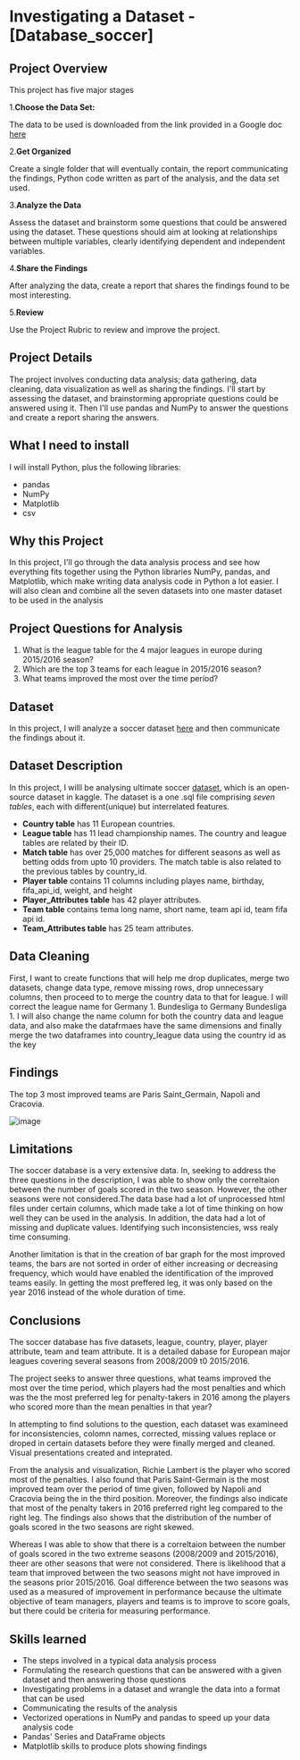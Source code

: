 # Investigating a Dataset - [Database_soccer]

## Project Overview

This project has five major stages

1.**Choose the Data Set:** 

The data to be used is downloaded from the link provided in a Google doc [here]()

2.**Get Organized**

Create a single folder that will eventually contain, the report communicating the findings, Python code written as part of the analysis, and the data set used.

3.**Analyze the Data**

Assess the dataset and brainstorm some questions that could be answered using the dataset. These questions should aim at looking at relationships between multiple variables, clearly identifying dependent and independent variables.

4.**Share the Findings**

After analyzing the data, create a report that shares the findings found to be most interesting.

5.**Review**

Use the Project Rubric to review and improve the project. 

## Project Details

The project involves conducting data analysis; data gathering, data cleaning, data visualization as well as sharing the findings. I'll start by assessing the dataset, and brainstorming appropriate questions could be answered using it. Then I'll use pandas and NumPy to answer the questions and create a report sharing the answers. 

## What I need to install

I will install Python, plus the following libraries:

* pandas
* NumPy
* Matplotlib
* csv

## Why this Project

In this project, I'll go through the data analysis process and see how everything fits together using the Python libraries NumPy, pandas, and Matplotlib, which make writing data analysis code in Python a lot easier. I will also clean and combine all the seven datasets into one master dataset to be used in the analysis

## Project Questions for Analysis

1. What is the league table for the 4 major leagues in europe during 2015/2016 season?
2. Which are the top 3 teams for each league in 2015/2016 season? 
3. What teams improved the most over the time period?

## Dataset

In this project, I will analyze a soccer dataset [here](https://www.kaggle.com/datasets/hugomathien/soccer/download?datasetVersionNumber=10) and then communicate the findings about it.

## Dataset Description

In this project, I willl be analysing ultimate soccer [dataset](https://www.kaggle.com/datasets/hugomathien/soccer), which is an open-source dataset in kaggle. The dataset is a one .sql file comprising _seven tables_, each with different(unique) but interrelated features. 

- **Country table** has 11 European countries. 
- **League table** has 11 lead championship names. The country and league tables are related by their ID. 
- **Match table** has over 25,000 matches for different seasons as well as betting odds from upto 10 providers. The match table is also related to the previous tables by country_id. 
- **Player table** contains 11 columns including playes name, birthday, fifa_api_id, weight, and height 
- **Player_Attributes table** has 42 player attributes.
- **Team table** contains tema long name, short name, team api id, team fifa api id.
- **Team_Attributes table** has 25 team attributes.

## Data Cleaning

First, I want to create functions that will help me drop duplicates, merge two datasets, change data type, remove missing rows, drop unnecessary columns, then proceed to to merge the country data to that for league. I will correct the league name for Germany 1. Bundesliga to Germany Bundesliga 1. I will also change the name column for both the country data and league data, and also make the datafrmaes have the same dimensions and finally merge the two dataframes into country_league data using the country id as the key

## Findings

The top 3 most improved teams are Paris Saint_Germain, Napoli and Cracovia.

![image](https://user-images.githubusercontent.com/7541585/193405315-144e92ff-95ab-474a-8848-2ad62d4a794c.png)

## Limitations

The soccer database is a very extensive data. In, seeking to address the three questions in the description, I was able to show only the correltaion between the number of goals scored in the two season. However, the other seasons were not considered.The data base had a lot of unprocessed html files under certain columns, which made take a lot of time thinking on how well they can be used in the analysis. In addition, the data had a lot of missing and duplicate values. Identifying such inconsistencies, wss realy time consuming.

Another limitation is that in the creation of bar graph for the most improved teams, the bars are not sorted in order of either increasing or decreasing frequency, which would have enabled the identification of the improved teams easily. In getting the most preffered leg, it was only based on the year 2016 instead of the whole duration of time.

## Conclusions

The soccer database has five datasets, league, country, player, player attribute, team and team attribute. It is a detailed dabase for European major leagues covering several seasons from 2008/2009 t0 2015/2016.

The project seeks to answer three questions, what teams improved the most over the time period, which players had the most penalties and which was the the most preferred leg for penalty-takers in 2016 among the players who scored more than the mean penalties in that year?

In attempting to find solutions to the question, each dataset was examineed for inconsistencies, colomn names, corrected, missing values replace or droped in certain datasets before they were finally merged and cleaned. Visual presentations created and inteprated.

From the analysis and visualization, Richie Lambert is the player who scored most of the penalties. I also found that Paris Saint-Germain is the most improved team over the period of time given, followed by Napoli and Cracovia being the in the third position. Moreover, the findings also indicate that most of the penalty takers in 2016 preferred right leg compared to the right leg. The findings also shows that the distribution of the number of goals scored in the two seasons are right skewed.

Whereas I was able to show that there is a correltaion between the number of goals scored in the two extreme seasons (2008/2009 and 2015/2016), theer are other seasons that were not considered. There is likelihood that a team that improved between the two seasons might not have improved in the seasons prior 2015/2016. Goal difference between the two seasons was used as a measured of improvement in performance because the ultimate objective of team managers, players and teams is to improve to score goals, but there could be criteria for measuring performance.

## Skills learned

- The steps involved in a typical data analysis process
- Formulating the research questions that can be answered with a given dataset and then answering those questions
- Investigating problems in a dataset and wrangle the data into a format that can be used
- Communicating the results of the analysis
- Vectorized operations in NumPy and pandas to speed up your data analysis code
- Pandas' Series and DataFrame objects
- Matplotlib skills to produce plots showing findings
